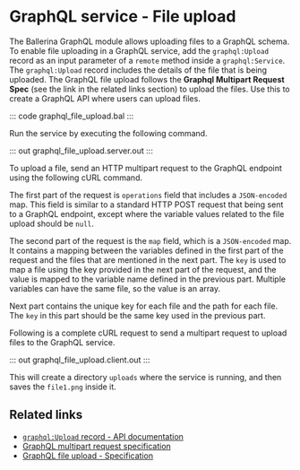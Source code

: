 # GraphQL service - File upload

The Ballerina GraphQL module allows uploading files to a GraphQL schema. To enable file uploading in a GraphQL service, add the `graphql:Upload` record as an input parameter of a `remote` method inside a `graphql:Service`. The `graphql:Upload` record includes the details of the file that is being uploaded. The GraphQL file upload follows the **Graphql Multipart Request Spec** (see the link in the related links section) to upload the files. Use this to create a GraphQL API where users can upload files.

::: code graphql_file_upload.bal :::

Run the service by executing the following command.

::: out graphql_file_upload.server.out :::

To upload a file, send an HTTP multipart request to the GraphQL endpoint using the following cURL command.

The first part of the request is `operations` field that includes a `JSON-encoded` map. This field is similar to a standard HTTP POST request that being sent to a GraphQL endpoint, except where the variable values related to the file upload should be `null`.

The second part of the request is the `map` field, which is a `JSON-encoded` map. It contains a mapping between the variables defined in the first part of the request and the files that are mentioned in the next part. The `key` is used to map a file using the key provided in the next part of the request, and the value is mapped to the variable name defined in the previous part. Multiple variables can have the same file, so the value is an array.

Next part contains the unique key for each file and the path for each file. The `key` in this part should be the same key used in the previous part.

Following is a complete cURL request to send a multipart request to upload files to the GraphQL service.

::: out graphql_file_upload.client.out :::

This will create a directory `uploads` where the service is running, and then saves the `file1.png` inside it.

## Related links
- [`graphql:Upload` record - API documentation](https://lib.ballerina.io/ballerina/graphql/latest/records/Upload)
- [GraphQL multipart request specification](https://github.com/jaydenseric/graphql-multipart-request-spec)
- [GraphQL file upload - Specification](/spec/graphql/#6-file-upload)
